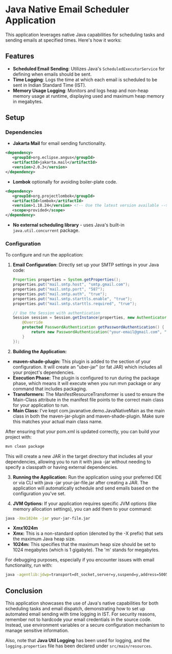 # Java Native Email Scheduler Application

This application leverages native Java capabilities for scheduling tasks and sending emails at specified times. Here's how it works:

## Features

- **Scheduled Email Sending**: Utilizes Java's `ScheduledExecutorService` for defining when emails should be sent.
- **Time Logging**: Logs the time at which each email is scheduled to be sent in Indian Standard Time (IST).
- **Memory Usage Logging**: Monitors and logs heap and non-heap memory usage at runtime, displaying used and maximum heap memory in megabytes.

## Setup

### Dependencies

- **Jakarta Mail** for email sending functionality.
```xml
<dependency>
   <groupId>org.eclipse.angus</groupId>
   <artifactId>jakarta.mail</artifactId>
   <version>2.0.3</version>
</dependency>
```
- **Lombok** optionally for avoiding boiler-plate code.
```xml
<dependency>
   <groupId>org.projectlombok</groupId>
   <artifactId>lombok</artifactId>
   <version>1.18.24</version> <!-- Use the latest version available -->
   <scope>provided</scope>
</dependency>
```
- **No external scheduling library** - uses Java's built-in `java.util.concurrent` package.

### Configuration

To configure and run the application:

1. **Email Configuration**: Directly set up your SMTP settings in your Java code:

    ```java
    Properties properties = System.getProperties();
    properties.put("mail.smtp.host", "smtp.gmail.com");
    properties.put("mail.smtp.port", "587");
    properties.put("mail.smtp.auth", "true");
    properties.put("mail.smtp.starttls.enable", "true");
    properties.put("mail.smtp.starttls.required", "true");

    // Use the Session with authentication
    Session session = Session.getInstance(properties, new Authenticator() {
        @Override
        protected PasswordAuthentication getPasswordAuthentication() {
            return new PasswordAuthentication("your-email@gmail.com", "your-gmail-app-password");
        }
    });

2. **Building the Application:**

- **maven-shade-plugin:** This plugin is added to the <plugins> section of your <build> configuration. It will create an "uber-jar" (or fat JAR) which includes all your project's dependencies.
- **Execution Phase:** The plugin is configured to run during the package phase, which means it will execute when you run mvn package or any command that includes packaging.
- **Transformers:** The ManifestResourceTransformer is used to ensure the Main-Class attribute in the manifest file points to the correct main class for your application to run.
- **Main Class:** I've kept com.javanative.demo.JavaNativeMain as the main class in both the maven-jar-plugin and maven-shade-plugin. Make sure this matches your actual main class name.

After ensuring that your pom.xml is updated correctly, you can build your project with:
```bash
mvn clean package
```
This will create a new JAR in the target directory that includes all your dependencies, allowing you to run it with java -jar without needing to specify a classpath or having external dependencies.

3. **Running the Application:**
Run the application using your preferred IDE or via CLI with java -jar your-jar-file.jar after creating a JAR.
The application will automatically schedule and send emails based on the configuration you've set.

4. **JVM Options:** 
If your application requires specific JVM options (like memory allocation settings), you can add them to your command:
```bash
java -Xmx1024m -jar your-jar-file.jar
```

- **Xmx1024m**
- **Xmx:** This is a non-standard option (denoted by the -X prefix) that sets the maximum Java heap size.
- **1024m:** This specifies that the maximum heap size should be set to 1024 megabytes (which is 1 gigabyte). The 'm' stands for megabytes.

For debugging purposes, especially if you encounter issues with email functionality, run with:
```bash
java -agentlib:jdwp=transport=dt_socket,server=y,suspend=y,address=5005 -jar your-jar-file.jar
```


## Conclusion
This application showcases the use of Java's native capabilities for both scheduling tasks and email dispatch, demonstrating how to set up automated email sending with time logging in IST. For security reasons, remember not to hardcode your email credentials in the source code. Instead, use environment variables or a secure configuration mechanism to manage sensitive information.

Also, note that **Java Util Logging** has been used for logging, and the `logging.properties` file has been declared under `src/main/resources`.

